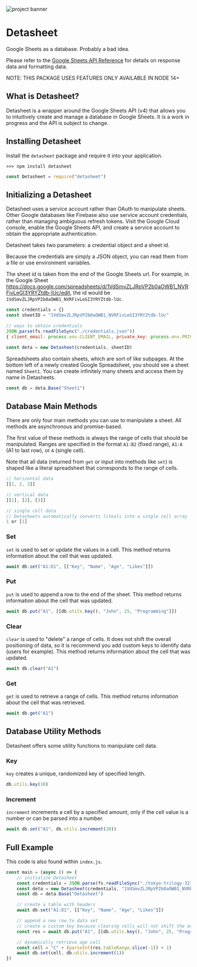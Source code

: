 ![project banner](https://project-banner.phamn23.repl.co/?title=Detasheet&description=Google%20Sheets%20as%20a%20database&stack=node)

# Detasheet
Google Sheets as a database. Probably a bad idea.

Please refer to the [Google Sheets API Reference](https://developers.google.com/sheets/api/reference/rest) for details on response data and formatting data.

NOTE: THIS PACKAGE USES FEATURES ONLY AVAILABLE IN NODE 14+

## What is Detasheet?
Detasheet is a wrapper around the Google Sheets API (v4) that allows you to intuitively create and manage a database in Google Sheets. It is a work in progress and the API is subject to change.

## Installing Detasheet
Install the `detasheet` package and require it into your application. 
```
>>> npm install detasheet
```
```js
const Detasheet = require("detasheet")
```

## Initializing a Detasheet
Detasheet uses a service account rather than OAuth to manipulate sheets. Other Google databases like Firebase also use service account credentials, rather than managing ambiguous refresh tokens. Visit the Google Cloud console, enable the Google Sheets API, and create a service account to obtain the appropriate authentication. 

Detasheet takes two parameters: a credential object and a sheet id.

Because the credentials are simply a JSON object, you can read them from a file or use environment variables. 

The sheet id is taken from the end of the Google Sheets url. For example, in the Google Sheet https://docs.google.com/spreadsheets/d/1VdSmvZLJRpVP2b0aOWB1_NVRFivLeGI3YRYZtdb-lUc/edit, the id would be `1VdSmvZLJRpVP2b0aOWB1_NVRFivLeGI3YRYZtdb-lUc`.

```js
const credentials = {}
const sheetID = "1VdSmvZLJRpVP2b0aOWB1_NVRFivLeGI3YRYZtdb-lUc"

// ways to obtain credentials
JSON.parse(fs.readFileSync("./credentials.json"))
{ client_email: process.env.CLIENT_EMAIL, private_key: process.env.PRIVATE_KEY }
```

```js
const deta = new Detasheet(credentials, sheetID)
```

Spreadsheets also contain sheets, which are sort of like subpages. At the bottom left of a newly created Google Spreadsheet, you should see a sheet named `Sheet1`. You can create infinitely many sheets and access them by name in Detasheets.

```js
const db = deta.Base("Sheet1")
```

## Database Main Methods
There are only four main methods you can use to manipulate a sheet. All methods are asynchronous and promise-based. 

The first value of these methods is always the range of cells that should be manipulated. Ranges are specified in the format `A1:B2` (fixed range), `A1:A` (A1 to last row), or `A` (single cell).

Note that all data (returned from `get` or input into methods like `set`) is shaped like a literal spreadsheet that corresponds to the range of cells. 

```js
// horizontal data
[[1, 2, 3]]

// vertical data
[[1], [2], [3]]

// single cell data
// Detasheets automatically converts liteals into a single cell array
1 or [1]
```

### Set
`set` is used to set or update the values in a cell. This method returns information about the cell that was updated.

```js
await db.set("A1:D1", [["Key", "Name", "Age", "Likes"]])
```

### Put
`put` is used to append a row to the end of the sheet. This method returns information about the cell that was updated.

```js
await db.put("A1", [[db.utils.key(), "John", 25, "Programming"]])
```

### Clear
`clear` is used to "delete" a range of cells. It does not shift the overall positioning of data, so it is recommend you add custom keys to identify data (users for example). This method returns information about the cell that was updated.

```js
await db.clear("A1")
```

### Get
`get` is used to retrieve a range of cells. This method returns information about the cell that was retrieved.

```js
await db.get("A1")
```

## Database Utility Methods
Detasheet offers some utility functions to manipulate cell data.

### Key
`key` creates a unique, randomized key of specified length.
```js
db.utils.key(10)
```

### Increment
`increment` increments a cell by a specified amount, only if the cell value is a number or can be parsed into a number.
```js
await db.set("A1", db.utils.increment(20))
```

## Full Example
This code is also found within `index.js`.

```js
const main = (async () => {
    // initialize Detasheet
    const credentials = JSON.parse(fs.readFileSync("./tokyo-trilogy-327817-7c662991acce.json"))
    const deta = new Detasheet(credentials, "1VdSmvZLJRpVP2b0aOWB1_NVRFivLeGI3YRYZtdb-lUc")
    const db = deta.Base("Detasheet")

    // create a table with headers
    await db.set("A1:D1", [["Key", "Name", "Age", "Likes"]])

    // append a new row to data set 
    // create a custom key because clearing cells will not shift the entire data set up
    const res = await db.put("A1", [[db.utils.key(), "John", 25, "Programming"]])

    // dynamically retrieve age cell
    const cell = "C" + (parseInt(res.tableRange.slice(-1)) + 1)
    await db.set(cell, db.utils.increment(1))
})
```